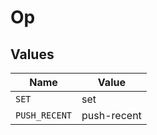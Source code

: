 # Op


## Values

| Name          | Value         |
| ------------- | ------------- |
| `SET`         | set           |
| `PUSH_RECENT` | push-recent   |
